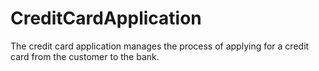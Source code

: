# CreditCardApplication

The credit card application manages the process of applying for a credit card from the customer to the bank.
